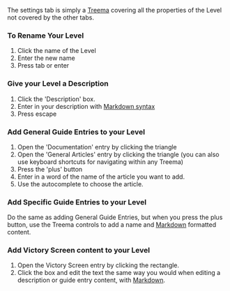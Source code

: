 The settings tab is simply a [Treema](http://codecombat.github.io/treema/) covering all the properties of the Level not covered by the other tabs.

### To Rename Your Level

1. Click the name of the Level
1. Enter the new name
1. Press tab or enter

### Give your Level a Description

1. Click the 'Description' box.
1. Enter in your description with [Markdown syntax](http://daringfireball.net/projects/markdown/)
1. Press escape

### Add General Guide Entries to your Level

1. Open the 'Documentation' entry by clicking the triangle
1. Open the 'General Articles' entry by clicking the triangle (you can also use keyboard shortcuts for navigating within any Treema)
1. Press the 'plus' button
1. Enter in a word of the name of the article you want to add.
1. Use the autocomplete to choose the article.

### Add Specific Guide Entries to your Level

Do the same as adding General Guide Entries, but when you press the plus button, use the Treema controls to add a name and [Markdown](http://daringfireball.net/projects/markdown/) formatted content.

### Add Victory Screen content to your Level

1. Open the Victory Screen entry by clicking the rectangle.
1. Click the box and edit the text the same way you would when editing a description or guide entry content, with [Markdown](http://daringfireball.net/projects/markdown/).